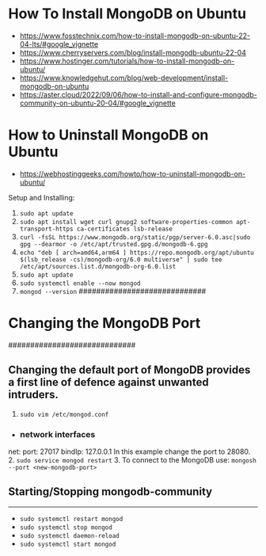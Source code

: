 # How To Install MongoDB on Ubuntu
- https://www.fosstechnix.com/how-to-install-mongodb-on-ubuntu-22-04-lts/#google_vignette
- https://www.cherryservers.com/blog/install-mongodb-ubuntu-22-04
- https://www.hostinger.com/tutorials/how-to-install-mongodb-on-ubuntu/
- https://www.knowledgehut.com/blog/web-development/install-mongodb-on-ubuntu
- https://aster.cloud/2022/09/06/how-to-install-and-configure-mongodb-community-on-ubuntu-20-04/#google_vignette

# How to Uninstall MongoDB on Ubuntu
- https://webhostinggeeks.com/howto/how-to-uninstall-mongodb-on-ubuntu/

Setup and Installing:
1. `sudo apt update`
2. `sudo apt install wget curl gnupg2 software-properties-common apt-transport-https ca-certificates lsb-release`
3. `curl -fsSL https://www.mongodb.org/static/pgp/server-6.0.asc|sudo gpg --dearmor -o /etc/apt/trusted.gpg.d/mongodb-6.gpg`
4. `echo "deb [ arch=amd64,arm64 ] https://repo.mongodb.org/apt/ubuntu $(lsb_release -cs)/mongodb-org/6.0 multiverse" | sudo tee /etc/apt/sources.list.d/mongodb-org-6.0.list`
5. `sudo apt update`
6. `sudo systemctl enable --now mongod`
7. `mongod --version`
#############################
# Changing the MongoDB Port #
#############################
## Changing the default port of MongoDB provides a first line of defence against unwanted intruders. 

1. `sudo vim /etc/mongod.conf`
- ### network interfaces
net:
  port: 27017
  bindIp: 127.0.0.1
In this example change the port to 28080.
2. `sudo service mongod restart`
3. To connect to the MongoDB use: `mongosh --port <new-mongodb-port>`
## Starting/Stopping mongodb-community
-----------------------------------
- `sudo systemctl restart mongod`
- `sudo systemctl stop mongod`
- `sudo systemctl daemon-reload`
- `sudo systemctl start mongod`